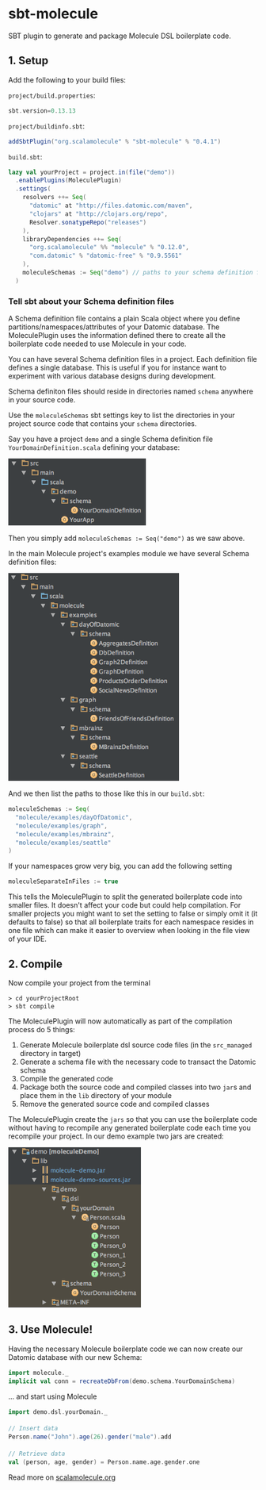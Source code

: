 # sbt-molecule
SBT plugin to generate and package Molecule DSL boilerplate code.

## 1. Setup

Add the following to your build files: 

`project/build.properties`:

```scala
sbt.version=0.13.13
```

`project/buildinfo.sbt`:

```scala
addSbtPlugin("org.scalamolecule" % "sbt-molecule" % "0.4.1")
```

`build.sbt`:

```scala
lazy val yourProject = project.in(file("demo"))
  .enablePlugins(MoleculePlugin)
  .settings(
    resolvers ++= Seq(
      "datomic" at "http://files.datomic.com/maven",
      "clojars" at "http://clojars.org/repo",
      Resolver.sonatypeRepo("releases")
    ),
    libraryDependencies ++= Seq(
      "org.scalamolecule" %% "molecule" % "0.12.0",
      "com.datomic" % "datomic-free" % "0.9.5561"
    ),
    moleculeSchemas := Seq("demo") // paths to your schema definition files...
  )
```

### Tell sbt about your Schema definition files

A Schema definition file contains a plain Scala object where you define 
partitions/namespaces/attributes of your Datomic database. The MoleculePlugin uses the information
defined there to create all the boilerplate code needed to use Molecule in your code.

You can have several Schema definition files in a project. Each definition file defines a single database. 
This is useful if you for instance want to experiment with various database designs during development.

Schema definiton files should reside in directories named `schema` anywhere in your source code.

Use the `moleculeSchemas` sbt settings key to list the directories in your project source
code that contains your `schema` directories.

Say you have a project `demo` and a single Schema definition file `YourDomainDefinition.scala`
defining your database:

![](img/dirs1.png)

Then you simply add `moleculeSchemas := Seq("demo")` as we saw above.

In the main Molecule project's examples module we have several Schema definition files:

![](img/dirs2.png)

And we then list the paths to those like this in our `build.sbt`:

```scala
moleculeSchemas := Seq(
  "molecule/examples/dayOfDatomic",
  "molecule/examples/graph",
  "molecule/examples/mbrainz",
  "molecule/examples/seattle"
)
```

If your namespaces grow very big, you can add the following setting 

```scala
moleculeSeparateInFiles := true
```
This tells the MoleculePlugin to split the generated boilerplate code into smaller files. It doesn't 
affect your code but could help compilation. For smaller projects you might want to set the setting to
false or simply omit it (it defaults to false) so that all boilerplate traits for each namespace
resides in one file which can make it easier to overview when looking in the file view of your IDE.


## 2. Compile

Now compile your project from the terminal

```
> cd yourProjectRoot
> sbt compile
```

The MoleculePlugin will now automatically as part of the compilation process do 5 things:

1. Generate Molecule boilerplate dsl source code files (in the `src_managed` directory in target)
2. Generate a schema file with the necessary code to transact the Datomic schema  
3. Compile the generated code
4. Package both the source code and compiled classes into two `jar`s and place them in the `lib` directory of your module
5. Remove the generated source code and compiled classes

The MoleculePlugin create the `jars` so that you can use the boilerplate code without having to recompile any 
generated boilerplate code each time you recompile your project. In our demo example two jars are created:

![](img/jars.png)


## 3. Use Molecule!

Having the necessary Molecule boilerplate code we can now create our Datomic database with our new Schema:

```scala
import molecule._
implicit val conn = recreateDbFrom(demo.schema.YourDomainSchema)
```

... and start using Molecule

```scala
import demo.dsl.yourDomain._

// Insert data
Person.name("John").age(26).gender("male").add

// Retrieve data
val (person, age, gender) = Person.name.age.gender.one
```

Read more on [scalamolecule.org](http://www.scalamolecule.org)